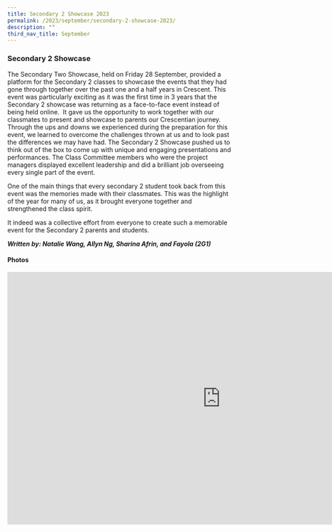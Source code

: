 ```yaml
---
title: Secondary 2 Showcase 2023
permalink: /2023/september/secondary-2-showcase-2023/
description: ""
third_nav_title: September
---
```

### Secondary 2 Showcase

The Secondary Two Showcase, held on Friday 28 September, provided a platform for the Secondary 2 classes to showcase the events that they had gone through together over the past one and a half years in Crescent. This event was particularly exciting as it was the first time in 3 years that the Secondary 2 showcase was returning as a face-to-face event instead of being held online.&nbsp; It gave us the opportunity to work together with our classmates to present and showcase to parents our Crescentian journey. Through the ups and downs we experienced during the preparation for this event, we learned to overcome the challenges thrown at us and to look past the differences we may have had. The Secondary 2 Showcase pushed us to think out of the box to come up with unique and engaging presentations and performances. The Class Committee members who were the project managers displayed excellent leadership and did a brilliant job overseeing every single part of the event.

One of the main things that every secondary 2 student took back from this event was the memories made with their classmates. This was the highlight of the year for many of us, as it brought everyone together and strengthened the class spirit.

It indeed was a collective effort from everyone to create such a memorable event for the&nbsp;Secondary&nbsp;2&nbsp;parents and students.

**_Written by: Natalie Wang, Allyn Ng, Sharina Afrin, and Fayola (2G1)_**

#### Photos
<iframe src="https://docs.google.com/presentation/d/e/2PACX-1vRMc2cCeR_ui1wRvRtczYkVn9TcwEwrt2M_vXMlIc3YWOb4BmwqcZ-MdGV1rZjEereYbePxPCcQ0928/embed?start=true&amp;loop=true&amp;delayms=3000" frameborder="0" width="960" height="569" allowfullscreen="true"></iframe>
